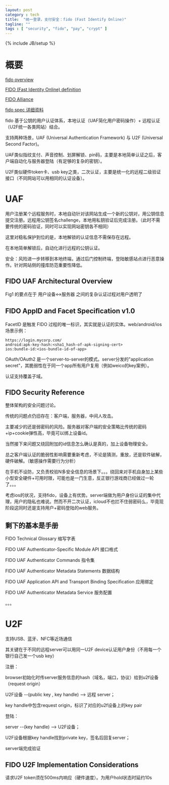 ```yaml
---
layout: post
category : tech
title:  "统一登录，支付安全：fido (Fast Identify Online)"
tagline: ""
tags : [ "security", "fido", "pay", "crypt" ] 
---
```

{% include JB/setup %}

# 概要

[fido overview](https://fidoalliance.org/specifications/overview/)

[FIDO (Fast Identity Online) definition](http://searchsecurity.techtarget.com/definition/FIDO-Fast-Identity-Online)

[FIDO Alliance](https://en.wikipedia.org/wiki/FIDO_Alliance)

[fido spec 详细资料](https://fidoalliance.org/specifications/download/)

fido 基于公钥的用户认证体系，本地认证（UAF简化用户密码操作）+ 远程认证（U2F统一各类网站）结合。

支持两种场景，UAF (Universal Authentication Framework) 与 U2F (Universal Second Factor)。

UAF类似指纹支付、声音控制、划屏解锁、pin码，主要是本地简单认证之后，客户端自动化与服务器登陆（有足够的复杂的密钥）。

U2F类似硬件token卡、usb key之类，二次认证，主要是统一化的远程二级验证接口（不同网站可以用相同的认证设备）。

# UAF

用户注册某个远程服务时，本地自动针对该网站生成一个新的公钥对，用公钥信息提交注册。远程用公钥签名challenge，本地用私钥验证后完成注册。（此时不需要传统的密码验证，同时可以实现网站密钥各不相同）

这里对稳私保护到位的是，本地解锁的认证信息不需保存在远程。

在本地简单解锁后，自动化进行远程的公钥认证。

安全：风险进一步转移到本地终端，通过后门控制终端，登陆敏感站点进行恶意操作。针对网站侧的撞库防范重要性降低。

## FIDO UAF Architectural Overview

Fig1 的要点在于 用户设备<->服务器 之间的复杂认证过程对用户透明了

## FIDO AppID and Facet Speciﬁcation v1.0 

FacetID 是触发 FIDO 过程的唯一标识，其实就是认证的实体。web/android/ios场景示例：

    https://login.mycorp.com/
    android:apk-key-hash:<sha1_hash-of-apk-signing-cert>
    ios:bundle-id:<ios-bundle-id-of-app>

OAuth/OAuth2 是一个server-to-server的模式。server分发的"application secret"，其脆弱性在于同一个app所有用户复用（例如weico的key案例）。

认证支持覆盖子域。

## FIDO Security Reference 

整体架构的安全问题讨论。

传统的问题点仍旧存在：客户端，服务器，中间人攻击。

主要减少的还是弱密码的风险。服务器对客户端的安全策略比传统的密码+ip+cookie弹性高，毕竟可以绑上设备id。

当然接下来问题又绕回附加的id信息怎么确认是真的，加上设备物理安全。

总之客户端认证的脆弱性影响需要重新考虑，不论是猜测，重放，还是软件破解，硬件破解。（敏感操作需要行为分析）

在手机不设防，又负责校验N多安全信息的场景下。。。绕回来对手机自身加上某些小型安全硬件+可用时限，可能也是一门生意，反正银行游戏商已经做过一轮了。。。

考虑ios的状况，支持fido，设备上有优势。server端做为用户身份认证的集中代理，用户的隐私也难说。然而不开二次认证，icloud不也拦不住弱密码么，毕竟现阶段这同时还是支持用户+密码登陆的web服务。

## 剩下的基本是手册 

FIDO Technical Glossary 缩写字表

FIDO UAF Authenticator-Speciﬁc Module API 接口格式

FIDO UAF Authenticator Commands 指令集

FIDO UAF Authenticator Metadata Statements 数据结构

FIDO UAF Application API and Transport Binding Speciﬁcation 应用绑定

FIDO UAF Authenticator Metadata Service 服务配置

。。。

# U2F

支持USB、蓝牙、NFC等近场通信

其关键在于不同的远程server可以用同一U2F device认证用户身份（不用每一个银行自己发一个usb key）

注册：

browser初始化时传server服务信息的hash（域名，端口，协议）给到u2f设备 （request origin）

U2F设备 --(public key , key handle) -->  远程 server；

key handle中包含request origin，标识了对应的u2f设备上的key pair

登陆：

server --(key handle) --> U2F设备；

U2F设备根据key handle找到private key，签名后回复server；

server端完成验证


## FIDO U2F Implementation Considerations

请求U2F token须在500ms内响应（硬件速度）。为用户hold状态时延约10s


